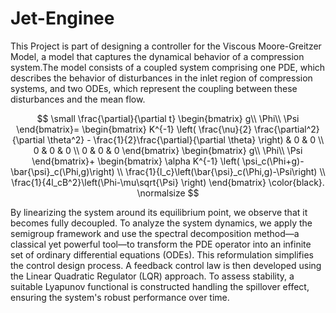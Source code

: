 # Jet-Enginee
This Project is part of designing a controller for the Viscous Moore-Greitzer Model, a model that captures the dynamical behavior of a compression system.The model consists of a coupled system comprising one PDE, which describes the behavior of disturbances in the inlet region of compression systems, and two ODEs, which represent the coupling between these disturbances and the mean flow.

$$
\small
\frac{\partial}{\partial t} \begin{bmatrix}
    g\\
    \Phi\\
    \Psi
\end{bmatrix}= 
\begin{bmatrix}
    K^{-1} \left( \frac{\nu}{2} \frac{\partial^2}{\partial \theta^2} - \frac{1}{2}\frac{\partial}{\partial \theta} \right) & 0 & 0 \\
    0 & 0 & 0 \\
    0 & 0 & 0
\end{bmatrix}
\begin{bmatrix}
    g\\
    \Phi\\
    \Psi
\end{bmatrix}+
\begin{bmatrix}
    \alpha K^{-1} \left( \psi_c(\Phi+g)-\bar{\psi}_c(\Phi,g)\right) \\
    \frac{1}{l_c}\left(\bar{\psi}_c(\Phi,g)-\Psi\right) \\
    \frac{1}{4l_cB^2}\left(\Phi-\mu\sqrt{\Psi} \right) 
\end{bmatrix}  \color{black}.
\normalsize
$$

By linearizing the system around its equilibrium point, we observe that it becomes fully decoupled. To analyze the system dynamics, we apply the semigroup framework and use the spectral decomposition method—a classical yet powerful tool—to transform the PDE operator into an infinite set of ordinary differential equations (ODEs). This reformulation simplifies the control design process. A feedback control law is then developed using the Linear Quadratic Regulator (LQR) approach. To assess stability, a suitable Lyapunov functional is constructed handling the spillover effect, ensuring the system's robust performance over time. 


